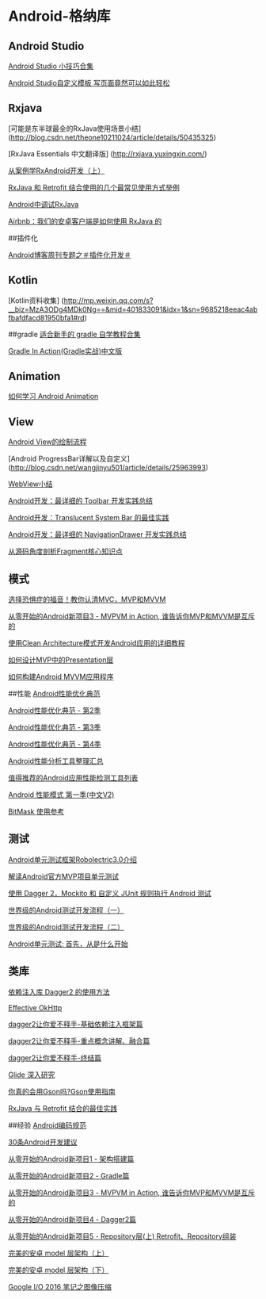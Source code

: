 # Android-格纳库

## Android Studio
[Android Studio 小技巧合集](http://laobie.github.io/android/2016/02/14/android-studio-tips.html)

[Android Studio自定义模板 写页面竟然可以如此轻松](http://blog.csdn.net/lmj623565791/article/details/51635533#rd)

## Rxjava
[可能是东半球最全的RxJava使用场景小结]
(http://blog.csdn.net/theone10211024/article/details/50435325)

[RxJava Essentials 中文翻译版]
(http://rxjava.yuxingxin.com/)

[从案例学RxAndroid开发（上）](http://chuansong.me/n/2748780)

[RxJava 和 Retrofit 结合使用的几个最常见使用方式举例](https://github.com/rengwuxian/RxJavaSamples)

[Android中调试RxJava](http://www.devtf.cn/?p=1252)

[Airbnb：我们的安卓客户端是如何使用 RxJava 的](https://realm.io/cn/news/kau-felipe-lima-adopting-rxjava-airbnb-android/)

##插件化

[Android博客周刊专题之＃插件化开发＃](http://www.androidblog.cn/index.php/Index/detail/id/16#)

## Kotlin
[Kotlin资料收集]
(http://mp.weixin.qq.com/s?__biz=MzA3ODg4MDk0Ng==&mid=401833091&idx=1&sn=9685218eeac4abfbafdfacd81950bfa1#rd)

##gradle
[适合新手的 gradle 自学教程合集](https://testerhome.com/topics/1867)

[Gradle In Action(Gradle实战)中文版](https://lippiouyang.gitbooks.io/gradle-in-action-cn/content/)

## Animation

[如何学习 Android Animation](https://segmentfault.com/a/1190000004354609)

## View

[Android View的绘制流程](http://www.jianshu.com/p/5a71014e7b1b)

[Android ProgressBar详解以及自定义]
(http://blog.csdn.net/wangjinyu501/article/details/25963993)

[WebView小结](http://www.jianshu.com/p/897d9e3bc783)

[Android开发：最详细的 Toolbar 开发实践总结](http://www.jianshu.com/p/79604c3ddcae)

[Android开发：Translucent System Bar 的最佳实践](http://www.jianshu.com/p/0acc12c29c1b)

[Android开发：最详细的 NavigationDrawer 开发实践总结](http://www.jianshu.com/p/c8cbeb7ea43a)

[从源码角度剖析Fragment核心知识点](http://www.jianshu.com/p/180d2cc0feb5)
## 模式
[选择恐惧症的福音！教你认清MVC，MVP和MVVM](http://zjutkz.net/2016/04/13/%E9%80%89%E6%8B%A9%E6%81%90%E6%83%A7%E7%97%87%E7%9A%84%E7%A6%8F%E9%9F%B3%EF%BC%81%E6%95%99%E4%BD%A0%E8%AE%A4%E6%B8%85MVC%EF%BC%8CMVP%E5%92%8CMVVM/#more)

[从零开始的Android新项目3 - MVPVM in Action, 谁告诉你MVP和MVVM是互斥的](http://blog.zhaiyifan.cn/2016/03/16/android-new-project-from-0-p3/)

[使用Clean Architecture模式开发Android应用的详细教程](http://www.infoq.com/cn/articles/clean-architecture-model-to-develop-android-application)


[如何设计MVP中的Presentation层](http://blog.chengdazhi.com/index.php/115)

[如何构建Android MVVM应用程序](http://www.jianshu.com/p/2fc41a310f79)

##性能
[Android性能优化典范](http://hukai.me/android-performance-patterns/)

[Android性能优化典范 - 第2季](http://hukai.me/android-performance-patterns-season-2/)

[Android性能优化典范 - 第3季](http://hukai.me/android-performance-patterns-season-3/)

[Android性能优化典范 - 第4季](http://hukai.me/android-performance-patterns-season-4/)

[Android性能分析工具整理汇总](http://www.jianshu.com/p/8b77d394b2a6)

[值得推荐的Android应用性能检测工具列表](http://zhuanlan.zhihu.com/zmywly8866/20416881)

[Android 性能模式 第一季(中文V2)](http://chinagdg.org/google-videos/?vid=XMTQ5ODk1Njk4NA==&plid=26876905)

[BitMask 使用参考](http://www.jianshu.com/p/694979e1c252)
## 测试
[Android单元测试框架Robolectric3.0介绍](http://www.jianshu.com/p/9d988a2f8ff7)

[解读Android官方MVP项目单元测试](http://www.jianshu.com/p/cf446be43ae8)

[使用 Dagger 2，Mockito 和 自定义 JUnit 规则执行 Android 测试](http://www.jianshu.com/p/283e4a4eda87)

[世界级的Android测试开发流程（一）](http://blog.zhaiyifan.cn/2016/02/23/world-class-testing-development-pipeline-for-android-part-1/)

[世界级的Android测试开发流程（二）](http://blog.zhaiyifan.cn/2016/02/23/world-class-testing-development-pipeline-for-android-part-2/)

[Android单元测试: 首先，从是什么开始](http://chriszou.com/2016/04/13/android-unit-testing-start-from-what.html)

## 类库

[依赖注入库 Dagger2 的使用方法](http://www.wangchenlong.org/2016/03/16/use-dagger-first/)

[Effective OkHttp](https://github.com/xitu/gold-miner/blob/master/TODO/effective-okhttp.md)

[dagger2让你爱不释手-基础依赖注入框架篇](http://www.jianshu.com/p/cd2c1c9f68d4)

[dagger2让你爱不释手-重点概念讲解、融合篇](http://www.jianshu.com/p/1d42d2e6f4a5)

[dagger2让你爱不释手-终结篇](http://www.jianshu.com/p/65737ac39c44)

[Glide 深入研究](http://mrfu.me/2016/02/27/Glide_Getting_Started/)

[你真的会用Gson吗?Gson使用指南](http://www.jianshu.com/p/e740196225a4)

[RxJava 与 Retrofit 结合的最佳实践](https://gank.io/post/56e80c2c677659311bed9841)

##经验
[Android编码规范](http://laobie.github.io/android/2015/11/02/code-style-guideline-for-android.html)

[30条Android开发建议](http://wingjay.com/2016/03/15/30%E6%9D%A1Android%E5%BC%80%E5%8F%91%E5%BB%BA%E8%AE%AE/)

[从零开始的Android新项目1 - 架构搭建篇](http://blog.zhaiyifan.cn/2016/03/14/android-new-project-from-0-p1/)

[从零开始的Android新项目2 - Gradle篇](http://blog.zhaiyifan.cn/2016/03/14/android-new-project-from-0-p2/)

[从零开始的Android新项目3 - MVPVM in Action, 谁告诉你MVP和MVVM是互斥的](http://blog.zhaiyifan.cn/2016/03/16/android-new-project-from-0-p3/)

[从零开始的Android新项目4 - Dagger2篇](http://blog.zhaiyifan.cn/2016/03/27/android-new-project-from-0-p4/)

[从零开始的Android新项目5 - Repository层(上) Retrofit、Repository组装](http://blog.zhaiyifan.cn/2016/04/30/android-new-project-from-0-p5/)

[完美的安卓 model 层架构（上）](http://blog.piasy.com/2016/05/06/Perfect-Android-Model-Layer/)

[完美的安卓 model 层架构（下）](http://blog.piasy.com/2016/05/12/Perfect-Android-Model-Layer-2/)

[Google I/O 2016 笔记之图像压缩](http://hlong.xyz/2016/07/11/Google%20IO%202016%20%E7%AC%94%E8%AE%B0%E4%B9%8B%E5%9B%BE%E5%83%8F%E5%8E%8B%E7%BC%A9/)
